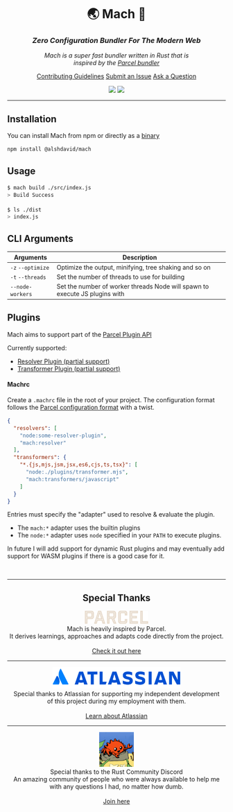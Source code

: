 <h1 align="center">🌏️ Mach 🚀</h1>

<h3 align="center"><i>
  Zero Configuration Bundler For The Modern Web
</i></h3>

<p align="center"><i>
  Mach is a super fast bundler written in Rust that is<br>
  inspired by the <a href="https://parceljs.org/">Parcel bundler</a>
</i></p>

<p align="center">
  <a href=".docs/CONTRIBUTING.md">Contributing Guidelines</a>
  <a href="https://github.com/alshdavid/mach/issues">Submit an Issue</a>
  <a href="https://github.com/alshdavid/mach/discussions">Ask a Question</a>
</p>

<p align="center">
  <img src="https://img.shields.io/npm/v/@alshdavid/mach">
  <img src="https://img.shields.io/badge/dependencies-0-green">
</p>

---

## Installation

You can install Mach from npm or directly as a [binary](.docs/install.md)

```bash
npm install @alshdavid/mach
```

## Usage

```bash
$ mach build ./src/index.js
> Build Success

$ ls ./dist
> index.js
```

## CLI Arguments

|Arguments|Description|
|-|-|
|`-z` `--optimize`| Optimize the output, minifying, tree shaking and so on |
| `-t` `--threads` | Set the number of threads to use for building |
| `--node-workers` | Set the number of worker threads Node will spawn to execute JS plugins with |

## Plugins

Mach aims to support part of the [Parcel Plugin API](https://parceljs.org/features/plugins/)

Currently supported:
- [Resolver Plugin (partial support)](https://parceljs.org/plugin-system/resolver)
- [Transformer Plugin (partial support)](https://parceljs.org/plugin-system/transformer)

#### Machrc

Create a `.machrc` file in the root of your project. The configuration format follows the [Parcel configuration format](https://parceljs.org/features/plugins/#.parcelrc) with a twist.

```json
{
  "resolvers": [
    "node:some-resolver-plugin",
    "mach:resolver"
  ],
  "transformers": {
    "*.{js,mjs,jsm,jsx,es6,cjs,ts,tsx}": [
      "node:./plugins/transformer.mjs",
      "mach:transformers/javascript"
    ]
  }
}
```

Entries must specify the "adapter" used to resolve & evaluate the plugin. 

- The `mach:*` adapter uses the builtin plugins
- The `node:*` adapter uses `node` specified in your `PATH` to execute plugins.

In future I will add support for dynamic Rust plugins and may eventually add support for WASM plugins if there is a good case for it.

<br>

---

<h2 align="center">Special Thanks</h2>

<p align="center">
  <img height="30px" src="./.docs/assets/logo-parcel.svg" />
  <br> 
  Mach is heavily inspired by Parcel.<br>
  It derives learnings, approaches and adapts code directly from the project.<br>
  <br>
  <a href="https://parceljs.org/">Check it out here</a><br>
</p>

---

<p align="center">
  <img height="50px" src="./.docs/assets/logo-atlassian.svg" />
  <br> 
  Special thanks to Atlassian for supporting my independent development<br>
  of this project during my employment with them.<br>
  <br>
  <a href="https://www.atlassian.com/">Learn about Atlassian</a><br>
</p>

---

<p align="center">
  <img height="80px" src="./.docs/assets/logo-rust-discord.png" />
  <br>
  Special thanks to the Rust Community Discord<br>
  An amazing community of people who were always available to help me<br>
  with any questions I had, no matter how dumb.<br>
  <br>
  <a href="https://github.com/rust-community-discord">Join here</a><br>
</p>
